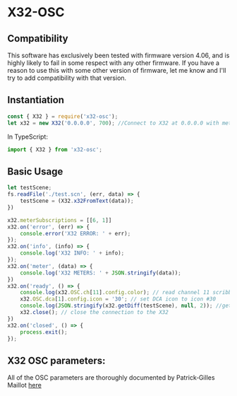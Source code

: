 # X32-OSC

## Compatibility
This software has exclusively been tested with firmware version 4.06, and is highly likely to fail in some respect with any other firmware. If you have a reason to use this with some other version of firmware, let me know and I'll try to add compatibility with that version.

## Instantiation
```javascript
const { X32 } = require('x32-osc');
let x32 = new X32('0.0.0.0', 700); //Connect to X32 at 0.0.0.0 with meter info sent every 700ms
```

In TypeScript:
```typescript
import { X32 } from 'x32-osc';
```

## Basic Usage
```javascript
let testScene;
fs.readFile('./test.scn', (err, data) => {
    testScene = (X32.x32FromText(data));
})

x32.meterSubscriptions = [[6, 1]]
x32.on('error', (err) => {
    console.error('X32 ERROR: ' + err);
});
x32.on('info', (info) => {
    console.log('X32 INFO: ' + info);
});
x32.on('meter', (data) => {
    console.log('X32 METERS: ' + JSON.stringify(data));
})
x32.on('ready', () => {
    console.log(x32.OSC.ch[11].config.color); // read channel 11 scribble strip color 
    x32.OSC.dca[1].config.icon = '30'; // set DCA icon to icon #30
    console.log(JSON.stringify(x32.getDiff(testScene), null, 2)); //get a tree of the differences between test.scn and the current state of the console
    x32.close(); // close the connection to the X32
})
x32.on('closed', () => {
    process.exit();
});
```

## X32 OSC parameters:
All of the OSC parameters are thoroughly documented by Patrick‐Gilles Maillot [here](https://drive.google.com/file/d/1Snbwx3m6us6L1qeP1_pD6s8hbJpIpD0a/view)